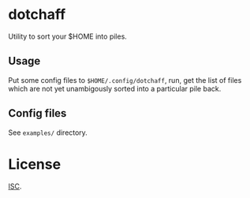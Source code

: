 # dotchaff

Utility to sort your $HOME into piles.

## Usage

Put some config files to `$HOME/.config/dotchaff`, run, get the list of files
which are not yet unambigously sorted into a particular pile back.

## Config files

See `examples/` directory.

# License

[ISC](LICENSE).
